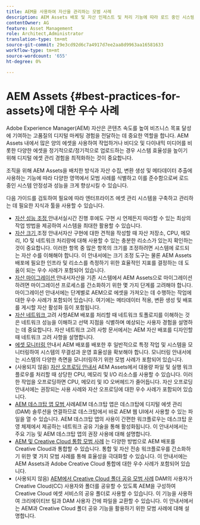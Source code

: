 ```yaml
---
title: AEM을 사용하여 자산을 관리하는 모범 사례
description: AEM Assets 배포 및 자산 인제스트 및 처리 기능에 따라 로드 중인 시스템 안정성과 성능을 향상시키는 우수 사례를 식별하고 준수합니다.
contentOwner: AG
feature: Asset Management
role: Architect,Administrator
translation-type: tm+mt
source-git-commit: 29e3cd92d6c7a4917d7ee2aa8d9963aa16581633
workflow-type: tm+mt
source-wordcount: '655'
ht-degree: 0%

---
```



# AEM Assets {#best-practices-for-assets}에 대한 우수 사례

Adobe Experience Manager(AEM) 자산은 콘텐츠 속도를 높여 비즈니스 목표 달성에 기여하는 고품질의 디지털 마케팅 경험을 전달하는 데 중요한 역할을 합니다. AEM Assets 내에서 많은 양의 에셋을 사용하여 작업하거나 비디오 및 다이내믹 미디어를 비롯한 다양한 에셋을 정기적으로/정기적으로 업로드하는 경우 시스템 효율성을 높이기 위해 디지털 에셋 관리 경험을 최적화하는 것이 중요합니다.

조직을 위해 AEM Assets을 배치한 방식과 자산 수집, 변환 생성 및 메타데이터 추출에 사용하는 기능에 따라 다양한 영역에서 모범 사례를 식별하고 이를 준수함으로써 로드 중인 시스템 안정성과 성능을 크게 향상시킬 수 있습니다.

다음 가이드를 검토하여 필요에 따라 엔터프라이즈 에셋 관리 시스템을 구축하고 관리하는 데 필요한 지식과 툴을 사용할 수 있습니다.

* [자산 성능 조정 ](performance-tuning-guidelines.md)
안내서실시간 진행 후에도 구현 시 언제든지 따라할 수 있는 최상의 작업 방법을 제공하여 시스템을 최대한 활용할 수 있습니다.
* [자산 크기 ](assets-sizing-guide.md)
조정 안내서자산 구현에 대한 견적을 작성할 때 자산 저장소, CPU, 메모리, IO 및 네트워크 처리량에 대해 사용할 수 있는 충분한 리소스가 있는지 확인하는 것이 중요합니다. 이러한 항목 중 많은 항목의 크기를 조정하려면 시스템에 로드되는 자산 수를 이해해야 합니다. 이 안내서에는 크기 조정 도구는 물론 AEM Assets 배포에 필요한 인프라 및 리소스를 측정하기 위한 효율적인 지표를 결정하는 데 도움이 되는 우수 사례가 포함되어 있습니다.
* [자산 마이그레이션 ](assets-migration-guide.md)
안내서자산을 기존 시스템에서 AEM Assets으로 마이그레이션하려면 마이그레이션 프로세스를 간소화하기 위한 몇 가지 단계를 고려해야 합니다. 마이그레이션 안내서에는 단계별로 AEM으로 에셋을 가져오는 데 수행하는 작업에 대한 우수 사례가 포함되어 있습니다. 여기에는 메타데이터 적용, 변환 생성 및 배포를 게시할 자산 활성화 등이 포함됩니다.
* [자산 네트워크 ](assets-network-considerations.md)
고려 사항AEM 배포를 처리할 때 네트워크 토폴로지를 이해하는 것은 네트워크 성능을 이해하고 선택 지점을 식별하며 예상되는 사용자 경험을 설명하는 데 중요합니다. 자산 네트워크 고려 사항 문서에서는 AEM 자산 배포를 디자인할 때 네트워크 고려 사항을 설명합니다.
* [에셋 모니터링 ](assets-monitoring-best-practices.md)
안내서 AEM 배포를 배포한 후 일반적으로 특정 작업 및 시스템을 모니터링하여 시스템의 무결성과 운영 효율성을 확보해야 합니다. 모니터링 안내서에는 시스템의 다양한 측면을 모니터링하기 위한 모범 사례가 포함되어 있습니다.
* (사용되지 않음) [자산 오프로딩 안내서](assets-offloading-best-practices.md)
AEM Assets에서 대용량 파일 및 실행 워크플로우를 처리할 때 상당한 CPU, 메모리 및 I/O 리소스를 사용할 수 있습니다. 이러한 작업을 오프로딩하면 CPU, 메모리 및 IO 오버헤드가 줄어듭니다. 자산 오프로딩 안내서에는 권장되는 사용 사례와 자산 오프로딩에 대한 우수 사례가 포함되어 있습니다.
* [AEM 데스크탑 앱 모범 ](https://helpx.adobe.com/experience-manager/desktop-app/aem-desktop-app-best-practices.html)
사례AEM 데스크탑 앱은 데스크탑에 디지털 에셋 관리(DAM) 솔루션을 연결하므로 데스크탑에서 바로 AEM 웹 UI에서 사용할 수 있는 파일을 열 수 있습니다. AEM 데스크탑 앱의 사용이 간편한 워크플로우는 데스크탑 운영 체제에서 제공하는 네트워크 공유 기술을 통해 활성화됩니다. 이 안내서에서는 주요 기능 및 AEM 데스크탑 앱의 권장 사용에 대해 설명합니다.
* [AEM 및 Creative Cloud 통합 모범 사례](aem-cc-integration-best-practices.md)
는 다양한 방법으로 AEM 배포를 Creative Cloud과 통합할 수 있습니다. 통합 및 자산 전송 워크플로우를 간소화하기 위한 몇 가지 모범 사례를 통해 효율성을 극대화할 수 있습니다. 이 안내서에는 AEM Assets과 Adobe Creative Cloud 통합에 대한 우수 사례가 포함되어 있습니다.
* (사용되지 않음) [AEM에서 Creative Cloud 폴더 공유 모범 사례](aem-cc-folder-sharing-best-practices.md)
DAM의 사용자가 Creative Cloud(CC) 사용자와 폴더를 공유할 수 있도록 AEM을 구성하여 Creative Cloud 에셋 서비스의 공유 폴더로 사용할 수 있습니다. 이 기능을 사용하여 크리에이티브 팀과 DAM 사용자 간에 파일을 교환할 수 있습니다. 이 안내서에서는 AEM과 Creative Cloud 폴더 공유 기능을 활용하기 위한 모범 사례에 대해 설명합니다.
